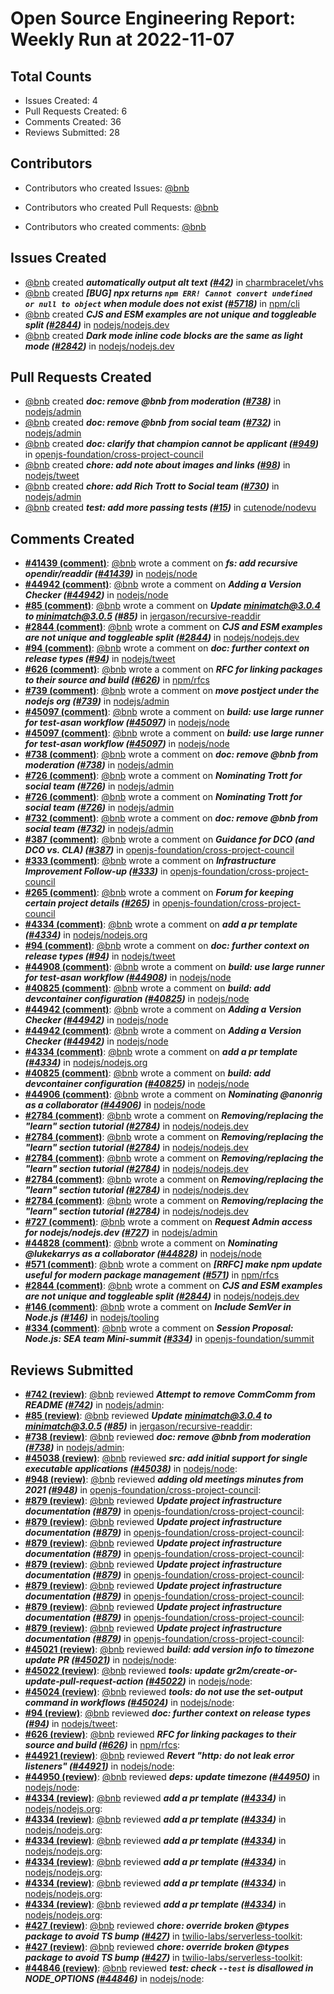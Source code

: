 # Open Source Engineering Report: Weekly Run at 2022-11-07

## Total Counts

* Issues Created: 4
* Pull Requests Created: 6
* Comments Created: 36
* Reviews Submitted: 28

## Contributors

* Contributors who created Issues: [@bnb](https://github.com/bnb)

* Contributors who created Pull Requests: [@bnb](https://github.com/bnb)

* Contributors who created comments: [@bnb](https://github.com/bnb)

## Issues Created

* [@bnb](https://github.com/bnb) created _**automatically output alt text ([#42](https://github.com/charmbracelet/vhs/issues/42))**_ in [charmbracelet/vhs](https://github.com/charmbracelet/vhs)
* [@bnb](https://github.com/bnb) created _**[BUG] npx returns `npm ERR! Cannot convert undefined or null to object` when module does not exist ([#5718](https://github.com/npm/cli/issues/5718))**_ in [npm/cli](https://github.com/npm/cli)
* [@bnb](https://github.com/bnb) created _**CJS and ESM examples are not unique and toggleable split ([#2844](https://github.com/nodejs/nodejs.dev/issues/2844))**_ in [nodejs/nodejs.dev](https://github.com/nodejs/nodejs.dev)
* [@bnb](https://github.com/bnb) created _**Dark mode inline code blocks are the same as light mode ([#2842](https://github.com/nodejs/nodejs.dev/issues/2842))**_ in [nodejs/nodejs.dev](https://github.com/nodejs/nodejs.dev)

## Pull Requests Created

* [@bnb](https://github.com/bnb) created _**doc: remove @bnb from moderation ([#738](https://github.com/nodejs/admin/pull/738))**_ in [nodejs/admin](https://github.com/nodejs/admin)
* [@bnb](https://github.com/bnb) created _**doc: remove @bnb from social team ([#732](https://github.com/nodejs/admin/pull/732))**_ in [nodejs/admin](https://github.com/nodejs/admin)
* [@bnb](https://github.com/bnb) created _**doc: clarify that champion cannot be applicant ([#949](https://github.com/openjs-foundation/cross-project-council/pull/949))**_ in [openjs-foundation/cross-project-council](https://github.com/openjs-foundation/cross-project-council)
* [@bnb](https://github.com/bnb) created _**chore: add note about images and links ([#98](https://github.com/nodejs/tweet/pull/98))**_ in [nodejs/tweet](https://github.com/nodejs/tweet)
* [@bnb](https://github.com/bnb) created _**chore: add Rich Trott to Social team ([#730](https://github.com/nodejs/admin/pull/730))**_ in [nodejs/admin](https://github.com/nodejs/admin)
* [@bnb](https://github.com/bnb) created _**test: add more passing tests ([#15](https://github.com/cutenode/nodevu/pull/15))**_ in [cutenode/nodevu](https://github.com/cutenode/nodevu)

## Comments Created

* **[#41439 (comment)](https://github.com/nodejs/node/pull/41439#issuecomment-1294022851)**: [@bnb](https://github.com/bnb) wrote a comment on _**fs: add recursive opendir/readdir ([#41439](https://github.com/nodejs/node/pull/41439))**_ in [nodejs/node](https://github.com/nodejs/node)
* **[#44942 (comment)](https://github.com/nodejs/node/issues/44942#issuecomment-1292376312)**: [@bnb](https://github.com/bnb) wrote a comment on _**Adding a Version Checker ([#44942](https://github.com/nodejs/node/issues/44942))**_ in [nodejs/node](https://github.com/nodejs/node)
* **[#85 (comment)](https://github.com/jergason/recursive-readdir/pull/85#issuecomment-1290838381)**: [@bnb](https://github.com/bnb) wrote a comment on _**Update minimatch@3.0.4 to minimatch@3.0.5 ([#85](https://github.com/jergason/recursive-readdir/pull/85))**_ in [jergason/recursive-readdir](https://github.com/jergason/recursive-readdir)
* **[#2844 (comment)](https://github.com/nodejs/nodejs.dev/issues/2844#issuecomment-1289249090)**: [@bnb](https://github.com/bnb) wrote a comment on _**CJS and ESM examples are not unique and toggleable split ([#2844](https://github.com/nodejs/nodejs.dev/issues/2844))**_ in [nodejs/nodejs.dev](https://github.com/nodejs/nodejs.dev)
* **[#94 (comment)](https://github.com/nodejs/tweet/pull/94#issuecomment-1289246530)**: [@bnb](https://github.com/bnb) wrote a comment on _**doc: further context on release types ([#94](https://github.com/nodejs/tweet/pull/94))**_ in [nodejs/tweet](https://github.com/nodejs/tweet)
* **[#626 (comment)](https://github.com/npm/rfcs/pull/626#issuecomment-1287035361)**: [@bnb](https://github.com/bnb) wrote a comment on _**RFC for linking packages to their source and build ([#626](https://github.com/npm/rfcs/pull/626))**_ in [npm/rfcs](https://github.com/npm/rfcs)
* **[#739 (comment)](https://github.com/nodejs/admin/issues/739#issuecomment-1287032988)**: [@bnb](https://github.com/bnb) wrote a comment on _**move postject under the nodejs org ([#739](https://github.com/nodejs/admin/issues/739))**_ in [nodejs/admin](https://github.com/nodejs/admin)
* **[#45097 (comment)](https://github.com/nodejs/node/pull/45097#issuecomment-1286716207)**: [@bnb](https://github.com/bnb) wrote a comment on _**build: use large runner for test-asan workflow ([#45097](https://github.com/nodejs/node/pull/45097))**_ in [nodejs/node](https://github.com/nodejs/node)
* **[#45097 (comment)](https://github.com/nodejs/node/pull/45097#issuecomment-1286715840)**: [@bnb](https://github.com/bnb) wrote a comment on _**build: use large runner for test-asan workflow ([#45097](https://github.com/nodejs/node/pull/45097))**_ in [nodejs/node](https://github.com/nodejs/node)
* **[#738 (comment)](https://github.com/nodejs/admin/pull/738#issuecomment-1286707120)**: [@bnb](https://github.com/bnb) wrote a comment on _**doc: remove @bnb from moderation ([#738](https://github.com/nodejs/admin/pull/738))**_ in [nodejs/admin](https://github.com/nodejs/admin)
* **[#726 (comment)](https://github.com/nodejs/admin/issues/726#issuecomment-1282956762)**: [@bnb](https://github.com/bnb) wrote a comment on _**Nominating Trott for social team ([#726](https://github.com/nodejs/admin/issues/726))**_ in [nodejs/admin](https://github.com/nodejs/admin)
* **[#726 (comment)](https://github.com/nodejs/admin/issues/726#issuecomment-1282956510)**: [@bnb](https://github.com/bnb) wrote a comment on _**Nominating Trott for social team ([#726](https://github.com/nodejs/admin/issues/726))**_ in [nodejs/admin](https://github.com/nodejs/admin)
* **[#732 (comment)](https://github.com/nodejs/admin/pull/732#issuecomment-1282947619)**: [@bnb](https://github.com/bnb) wrote a comment on _**doc: remove @bnb from social team ([#732](https://github.com/nodejs/admin/pull/732))**_ in [nodejs/admin](https://github.com/nodejs/admin)
* **[#387 (comment)](https://github.com/openjs-foundation/cross-project-council/issues/387#issuecomment-1282864305)**: [@bnb](https://github.com/bnb) wrote a comment on _**Guidance for DCO (and DCO vs. CLA) ([#387](https://github.com/openjs-foundation/cross-project-council/issues/387))**_ in [openjs-foundation/cross-project-council](https://github.com/openjs-foundation/cross-project-council)
* **[#333 (comment)](https://github.com/openjs-foundation/cross-project-council/issues/333#issuecomment-1282851169)**: [@bnb](https://github.com/bnb) wrote a comment on _**Infrastructure Improvement Follow-up ([#333](https://github.com/openjs-foundation/cross-project-council/issues/333))**_ in [openjs-foundation/cross-project-council](https://github.com/openjs-foundation/cross-project-council)
* **[#265 (comment)](https://github.com/openjs-foundation/cross-project-council/issues/265#issuecomment-1282847311)**: [@bnb](https://github.com/bnb) wrote a comment on _**Forum for keeping certain project details ([#265](https://github.com/openjs-foundation/cross-project-council/issues/265))**_ in [openjs-foundation/cross-project-council](https://github.com/openjs-foundation/cross-project-council)
* **[#4334 (comment)](https://github.com/nodejs/nodejs.org/pull/4334#issuecomment-1282678632)**: [@bnb](https://github.com/bnb) wrote a comment on _**add a pr template ([#4334](https://github.com/nodejs/nodejs.org/pull/4334))**_ in [nodejs/nodejs.org](https://github.com/nodejs/nodejs.org)
* **[#94 (comment)](https://github.com/nodejs/tweet/pull/94#issuecomment-1279798865)**: [@bnb](https://github.com/bnb) wrote a comment on _**doc: further context on release types ([#94](https://github.com/nodejs/tweet/pull/94))**_ in [nodejs/tweet](https://github.com/nodejs/tweet)
* **[#44908 (comment)](https://github.com/nodejs/node/pull/44908#issuecomment-1273860959)**: [@bnb](https://github.com/bnb) wrote a comment on _**build: use large runner for test-asan workflow ([#44908](https://github.com/nodejs/node/pull/44908))**_ in [nodejs/node](https://github.com/nodejs/node)
* **[#40825 (comment)](https://github.com/nodejs/node/pull/40825#issuecomment-1273855920)**: [@bnb](https://github.com/bnb) wrote a comment on _**build: add devcontainer configuration ([#40825](https://github.com/nodejs/node/pull/40825))**_ in [nodejs/node](https://github.com/nodejs/node)
* **[#44942 (comment)](https://github.com/nodejs/node/issues/44942#issuecomment-1273612767)**: [@bnb](https://github.com/bnb) wrote a comment on _**Adding a Version Checker ([#44942](https://github.com/nodejs/node/issues/44942))**_ in [nodejs/node](https://github.com/nodejs/node)
* **[#44942 (comment)](https://github.com/nodejs/node/issues/44942#issuecomment-1273607320)**: [@bnb](https://github.com/bnb) wrote a comment on _**Adding a Version Checker ([#44942](https://github.com/nodejs/node/issues/44942))**_ in [nodejs/node](https://github.com/nodejs/node)
* **[#4334 (comment)](https://github.com/nodejs/nodejs.org/pull/4334#issuecomment-1273581083)**: [@bnb](https://github.com/bnb) wrote a comment on _**add a pr template ([#4334](https://github.com/nodejs/nodejs.org/pull/4334))**_ in [nodejs/nodejs.org](https://github.com/nodejs/nodejs.org)
* **[#40825 (comment)](https://github.com/nodejs/node/pull/40825#issuecomment-1273568794)**: [@bnb](https://github.com/bnb) wrote a comment on _**build: add devcontainer configuration ([#40825](https://github.com/nodejs/node/pull/40825))**_ in [nodejs/node](https://github.com/nodejs/node)
* **[#44906 (comment)](https://github.com/nodejs/node/issues/44906#issuecomment-1271466745)**: [@bnb](https://github.com/bnb) wrote a comment on _**Nominating @anonrig as a collaborator ([#44906](https://github.com/nodejs/node/issues/44906))**_ in [nodejs/node](https://github.com/nodejs/node)
* **[#2784 (comment)](https://github.com/nodejs/nodejs.dev/issues/2784#issuecomment-1268285568)**: [@bnb](https://github.com/bnb) wrote a comment on _**Removing/replacing the "learn" section tutorial ([#2784](https://github.com/nodejs/nodejs.dev/issues/2784))**_ in [nodejs/nodejs.dev](https://github.com/nodejs/nodejs.dev)
* **[#2784 (comment)](https://github.com/nodejs/nodejs.dev/issues/2784#issuecomment-1268284936)**: [@bnb](https://github.com/bnb) wrote a comment on _**Removing/replacing the "learn" section tutorial ([#2784](https://github.com/nodejs/nodejs.dev/issues/2784))**_ in [nodejs/nodejs.dev](https://github.com/nodejs/nodejs.dev)
* **[#2784 (comment)](https://github.com/nodejs/nodejs.dev/issues/2784#issuecomment-1267150295)**: [@bnb](https://github.com/bnb) wrote a comment on _**Removing/replacing the "learn" section tutorial ([#2784](https://github.com/nodejs/nodejs.dev/issues/2784))**_ in [nodejs/nodejs.dev](https://github.com/nodejs/nodejs.dev)
* **[#2784 (comment)](https://github.com/nodejs/nodejs.dev/issues/2784#issuecomment-1267148118)**: [@bnb](https://github.com/bnb) wrote a comment on _**Removing/replacing the "learn" section tutorial ([#2784](https://github.com/nodejs/nodejs.dev/issues/2784))**_ in [nodejs/nodejs.dev](https://github.com/nodejs/nodejs.dev)
* **[#2784 (comment)](https://github.com/nodejs/nodejs.dev/issues/2784#issuecomment-1267146143)**: [@bnb](https://github.com/bnb) wrote a comment on _**Removing/replacing the "learn" section tutorial ([#2784](https://github.com/nodejs/nodejs.dev/issues/2784))**_ in [nodejs/nodejs.dev](https://github.com/nodejs/nodejs.dev)
* **[#727 (comment)](https://github.com/nodejs/admin/issues/727#issuecomment-1264610079)**: [@bnb](https://github.com/bnb) wrote a comment on _**Request Admin access for nodejs/nodejs.dev ([#727](https://github.com/nodejs/admin/issues/727))**_ in [nodejs/admin](https://github.com/nodejs/admin)
* **[#44828 (comment)](https://github.com/nodejs/node/issues/44828#issuecomment-1264597981)**: [@bnb](https://github.com/bnb) wrote a comment on _**Nominating @lukekarrys as a collaborator ([#44828](https://github.com/nodejs/node/issues/44828))**_ in [nodejs/node](https://github.com/nodejs/node)
* **[#571 (comment)](https://github.com/npm/rfcs/issues/571#issuecomment-1264383344)**: [@bnb](https://github.com/bnb) wrote a comment on _**[RRFC] make npm update useful for modern package management ([#571](https://github.com/npm/rfcs/issues/571))**_ in [npm/rfcs](https://github.com/npm/rfcs)
* **[#2844 (comment)](https://github.com/nodejs/nodejs.dev/issues/2844#issuecomment-1264376204)**: [@bnb](https://github.com/bnb) wrote a comment on _**CJS and ESM examples are not unique and toggleable split ([#2844](https://github.com/nodejs/nodejs.dev/issues/2844))**_ in [nodejs/nodejs.dev](https://github.com/nodejs/nodejs.dev)
* **[#146 (comment)](https://github.com/nodejs/tooling/issues/146#issuecomment-1264366765)**: [@bnb](https://github.com/bnb) wrote a comment on _**Include SemVer in Node.js ([#146](https://github.com/nodejs/tooling/issues/146))**_ in [nodejs/tooling](https://github.com/nodejs/tooling)
* **[#334 (comment)](https://github.com/openjs-foundation/summit/issues/334#issuecomment-1264292540)**: [@bnb](https://github.com/bnb) wrote a comment on _**Session Proposal: Node.js: SEA team Mini-summit ([#334](https://github.com/openjs-foundation/summit/issues/334))**_ in [openjs-foundation/summit](https://github.com/openjs-foundation/summit)

## Reviews Submitted

* **[#742 (review)](https://github.com/nodejs/admin/pull/742#pullrequestreview-1157062711)**: [@bnb](https://github.com/bnb) reviewed _**Attempt to remove CommComm from README ([#742](https://github.com/nodejs/admin/pull/742))**_ in [nodejs/admin](https://github.com/nodejs/admin): 
* **[#85 (review)](https://github.com/jergason/recursive-readdir/pull/85#pullrequestreview-1155140518)**: [@bnb](https://github.com/bnb) reviewed _**Update minimatch@3.0.4 to minimatch@3.0.5 ([#85](https://github.com/jergason/recursive-readdir/pull/85))**_ in [jergason/recursive-readdir](https://github.com/jergason/recursive-readdir): 
* **[#738 (review)](https://github.com/nodejs/admin/pull/738#pullrequestreview-1150693206)**: [@bnb](https://github.com/bnb) reviewed _**doc: remove @bnb from moderation ([#738](https://github.com/nodejs/admin/pull/738))**_ in [nodejs/admin](https://github.com/nodejs/admin): 
* **[#45038 (review)](https://github.com/nodejs/node/pull/45038#pullrequestreview-1147245349)**: [@bnb](https://github.com/bnb) reviewed _**src: add initial support for single executable applications ([#45038](https://github.com/nodejs/node/pull/45038))**_ in [nodejs/node](https://github.com/nodejs/node): 
* **[#948 (review)](https://github.com/openjs-foundation/cross-project-council/pull/948#pullrequestreview-1146352841)**: [@bnb](https://github.com/bnb) reviewed _**adding old meetings minutes from 2021 ([#948](https://github.com/openjs-foundation/cross-project-council/pull/948))**_ in [openjs-foundation/cross-project-council](https://github.com/openjs-foundation/cross-project-council): 
* **[#879 (review)](https://github.com/openjs-foundation/cross-project-council/pull/879#pullrequestreview-1146330682)**: [@bnb](https://github.com/bnb) reviewed _**Update project infrastructure documentation ([#879](https://github.com/openjs-foundation/cross-project-council/pull/879))**_ in [openjs-foundation/cross-project-council](https://github.com/openjs-foundation/cross-project-council): 
* **[#879 (review)](https://github.com/openjs-foundation/cross-project-council/pull/879#pullrequestreview-1146329308)**: [@bnb](https://github.com/bnb) reviewed _**Update project infrastructure documentation ([#879](https://github.com/openjs-foundation/cross-project-council/pull/879))**_ in [openjs-foundation/cross-project-council](https://github.com/openjs-foundation/cross-project-council): 
* **[#879 (review)](https://github.com/openjs-foundation/cross-project-council/pull/879#pullrequestreview-1146328551)**: [@bnb](https://github.com/bnb) reviewed _**Update project infrastructure documentation ([#879](https://github.com/openjs-foundation/cross-project-council/pull/879))**_ in [openjs-foundation/cross-project-council](https://github.com/openjs-foundation/cross-project-council): 
* **[#879 (review)](https://github.com/openjs-foundation/cross-project-council/pull/879#pullrequestreview-1146328131)**: [@bnb](https://github.com/bnb) reviewed _**Update project infrastructure documentation ([#879](https://github.com/openjs-foundation/cross-project-council/pull/879))**_ in [openjs-foundation/cross-project-council](https://github.com/openjs-foundation/cross-project-council): 
* **[#879 (review)](https://github.com/openjs-foundation/cross-project-council/pull/879#pullrequestreview-1146316909)**: [@bnb](https://github.com/bnb) reviewed _**Update project infrastructure documentation ([#879](https://github.com/openjs-foundation/cross-project-council/pull/879))**_ in [openjs-foundation/cross-project-council](https://github.com/openjs-foundation/cross-project-council): 
* **[#879 (review)](https://github.com/openjs-foundation/cross-project-council/pull/879#pullrequestreview-1146305911)**: [@bnb](https://github.com/bnb) reviewed _**Update project infrastructure documentation ([#879](https://github.com/openjs-foundation/cross-project-council/pull/879))**_ in [openjs-foundation/cross-project-council](https://github.com/openjs-foundation/cross-project-council): 
* **[#879 (review)](https://github.com/openjs-foundation/cross-project-council/pull/879#pullrequestreview-1146302848)**: [@bnb](https://github.com/bnb) reviewed _**Update project infrastructure documentation ([#879](https://github.com/openjs-foundation/cross-project-council/pull/879))**_ in [openjs-foundation/cross-project-council](https://github.com/openjs-foundation/cross-project-council): 
* **[#45021 (review)](https://github.com/nodejs/node/pull/45021#pullrequestreview-1143292698)**: [@bnb](https://github.com/bnb) reviewed _**build: add version info to timezone update PR ([#45021](https://github.com/nodejs/node/pull/45021))**_ in [nodejs/node](https://github.com/nodejs/node): 
* **[#45022 (review)](https://github.com/nodejs/node/pull/45022#pullrequestreview-1143292658)**: [@bnb](https://github.com/bnb) reviewed _**tools: update gr2m/create-or-update-pull-request-action ([#45022](https://github.com/nodejs/node/pull/45022))**_ in [nodejs/node](https://github.com/nodejs/node): 
* **[#45024 (review)](https://github.com/nodejs/node/pull/45024#pullrequestreview-1143292630)**: [@bnb](https://github.com/bnb) reviewed _**tools: do not use the set-output command in workflows ([#45024](https://github.com/nodejs/node/pull/45024))**_ in [nodejs/node](https://github.com/nodejs/node): 
* **[#94 (review)](https://github.com/nodejs/tweet/pull/94#pullrequestreview-1143214828)**: [@bnb](https://github.com/bnb) reviewed _**doc: further context on release types ([#94](https://github.com/nodejs/tweet/pull/94))**_ in [nodejs/tweet](https://github.com/nodejs/tweet): 
* **[#626 (review)](https://github.com/npm/rfcs/pull/626#pullrequestreview-1141513459)**: [@bnb](https://github.com/bnb) reviewed _**RFC for linking packages to their source and build ([#626](https://github.com/npm/rfcs/pull/626))**_ in [npm/rfcs](https://github.com/npm/rfcs): 
* **[#44921 (review)](https://github.com/nodejs/node/pull/44921#pullrequestreview-1136569280)**: [@bnb](https://github.com/bnb) reviewed _**Revert "http: do not leak error listeners" ([#44921](https://github.com/nodejs/node/pull/44921))**_ in [nodejs/node](https://github.com/nodejs/node): 
* **[#44950 (review)](https://github.com/nodejs/node/pull/44950#pullrequestreview-1136337390)**: [@bnb](https://github.com/bnb) reviewed _**deps: update timezone ([#44950](https://github.com/nodejs/node/pull/44950))**_ in [nodejs/node](https://github.com/nodejs/node): 
* **[#4334 (review)](https://github.com/nodejs/nodejs.org/pull/4334#pullrequestreview-1136304288)**: [@bnb](https://github.com/bnb) reviewed _**add a pr template ([#4334](https://github.com/nodejs/nodejs.org/pull/4334))**_ in [nodejs/nodejs.org](https://github.com/nodejs/nodejs.org): 
* **[#4334 (review)](https://github.com/nodejs/nodejs.org/pull/4334#pullrequestreview-1136303477)**: [@bnb](https://github.com/bnb) reviewed _**add a pr template ([#4334](https://github.com/nodejs/nodejs.org/pull/4334))**_ in [nodejs/nodejs.org](https://github.com/nodejs/nodejs.org): 
* **[#4334 (review)](https://github.com/nodejs/nodejs.org/pull/4334#pullrequestreview-1136296783)**: [@bnb](https://github.com/bnb) reviewed _**add a pr template ([#4334](https://github.com/nodejs/nodejs.org/pull/4334))**_ in [nodejs/nodejs.org](https://github.com/nodejs/nodejs.org): 
* **[#4334 (review)](https://github.com/nodejs/nodejs.org/pull/4334#pullrequestreview-1136295785)**: [@bnb](https://github.com/bnb) reviewed _**add a pr template ([#4334](https://github.com/nodejs/nodejs.org/pull/4334))**_ in [nodejs/nodejs.org](https://github.com/nodejs/nodejs.org): 
* **[#4334 (review)](https://github.com/nodejs/nodejs.org/pull/4334#pullrequestreview-1136295016)**: [@bnb](https://github.com/bnb) reviewed _**add a pr template ([#4334](https://github.com/nodejs/nodejs.org/pull/4334))**_ in [nodejs/nodejs.org](https://github.com/nodejs/nodejs.org): 
* **[#4334 (review)](https://github.com/nodejs/nodejs.org/pull/4334#pullrequestreview-1136294645)**: [@bnb](https://github.com/bnb) reviewed _**add a pr template ([#4334](https://github.com/nodejs/nodejs.org/pull/4334))**_ in [nodejs/nodejs.org](https://github.com/nodejs/nodejs.org): 
* **[#427 (review)](https://github.com/twilio-labs/serverless-toolkit/pull/427#pullrequestreview-1134312122)**: [@bnb](https://github.com/bnb) reviewed _**chore: override broken @types package to avoid TS bump ([#427](https://github.com/twilio-labs/serverless-toolkit/pull/427))**_ in [twilio-labs/serverless-toolkit](https://github.com/twilio-labs/serverless-toolkit): 
* **[#427 (review)](https://github.com/twilio-labs/serverless-toolkit/pull/427#pullrequestreview-1134309424)**: [@bnb](https://github.com/bnb) reviewed _**chore: override broken @types package to avoid TS bump ([#427](https://github.com/twilio-labs/serverless-toolkit/pull/427))**_ in [twilio-labs/serverless-toolkit](https://github.com/twilio-labs/serverless-toolkit): 
* **[#44846 (review)](https://github.com/nodejs/node/pull/44846#pullrequestreview-1127617724)**: [@bnb](https://github.com/bnb) reviewed _**test: check `--test` is disallowed in NODE_OPTIONS ([#44846](https://github.com/nodejs/node/pull/44846))**_ in [nodejs/node](https://github.com/nodejs/node): 